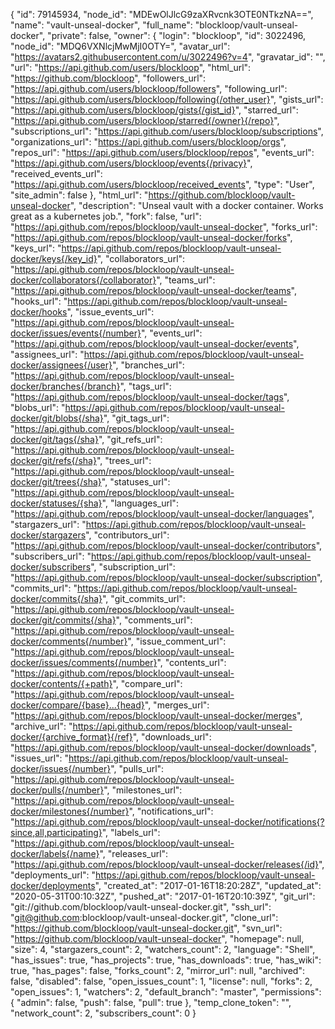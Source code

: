 {
  "id": 79145934,
  "node_id": "MDEwOlJlcG9zaXRvcnk3OTE0NTkzNA==",
  "name": "vault-unseal-docker",
  "full_name": "blockloop/vault-unseal-docker",
  "private": false,
  "owner": {
    "login": "blockloop",
    "id": 3022496,
    "node_id": "MDQ6VXNlcjMwMjI0OTY=",
    "avatar_url": "https://avatars2.githubusercontent.com/u/3022496?v=4",
    "gravatar_id": "",
    "url": "https://api.github.com/users/blockloop",
    "html_url": "https://github.com/blockloop",
    "followers_url": "https://api.github.com/users/blockloop/followers",
    "following_url": "https://api.github.com/users/blockloop/following{/other_user}",
    "gists_url": "https://api.github.com/users/blockloop/gists{/gist_id}",
    "starred_url": "https://api.github.com/users/blockloop/starred{/owner}{/repo}",
    "subscriptions_url": "https://api.github.com/users/blockloop/subscriptions",
    "organizations_url": "https://api.github.com/users/blockloop/orgs",
    "repos_url": "https://api.github.com/users/blockloop/repos",
    "events_url": "https://api.github.com/users/blockloop/events{/privacy}",
    "received_events_url": "https://api.github.com/users/blockloop/received_events",
    "type": "User",
    "site_admin": false
  },
  "html_url": "https://github.com/blockloop/vault-unseal-docker",
  "description": "Unseal vault with a docker container. Works great as a kubernetes job.",
  "fork": false,
  "url": "https://api.github.com/repos/blockloop/vault-unseal-docker",
  "forks_url": "https://api.github.com/repos/blockloop/vault-unseal-docker/forks",
  "keys_url": "https://api.github.com/repos/blockloop/vault-unseal-docker/keys{/key_id}",
  "collaborators_url": "https://api.github.com/repos/blockloop/vault-unseal-docker/collaborators{/collaborator}",
  "teams_url": "https://api.github.com/repos/blockloop/vault-unseal-docker/teams",
  "hooks_url": "https://api.github.com/repos/blockloop/vault-unseal-docker/hooks",
  "issue_events_url": "https://api.github.com/repos/blockloop/vault-unseal-docker/issues/events{/number}",
  "events_url": "https://api.github.com/repos/blockloop/vault-unseal-docker/events",
  "assignees_url": "https://api.github.com/repos/blockloop/vault-unseal-docker/assignees{/user}",
  "branches_url": "https://api.github.com/repos/blockloop/vault-unseal-docker/branches{/branch}",
  "tags_url": "https://api.github.com/repos/blockloop/vault-unseal-docker/tags",
  "blobs_url": "https://api.github.com/repos/blockloop/vault-unseal-docker/git/blobs{/sha}",
  "git_tags_url": "https://api.github.com/repos/blockloop/vault-unseal-docker/git/tags{/sha}",
  "git_refs_url": "https://api.github.com/repos/blockloop/vault-unseal-docker/git/refs{/sha}",
  "trees_url": "https://api.github.com/repos/blockloop/vault-unseal-docker/git/trees{/sha}",
  "statuses_url": "https://api.github.com/repos/blockloop/vault-unseal-docker/statuses/{sha}",
  "languages_url": "https://api.github.com/repos/blockloop/vault-unseal-docker/languages",
  "stargazers_url": "https://api.github.com/repos/blockloop/vault-unseal-docker/stargazers",
  "contributors_url": "https://api.github.com/repos/blockloop/vault-unseal-docker/contributors",
  "subscribers_url": "https://api.github.com/repos/blockloop/vault-unseal-docker/subscribers",
  "subscription_url": "https://api.github.com/repos/blockloop/vault-unseal-docker/subscription",
  "commits_url": "https://api.github.com/repos/blockloop/vault-unseal-docker/commits{/sha}",
  "git_commits_url": "https://api.github.com/repos/blockloop/vault-unseal-docker/git/commits{/sha}",
  "comments_url": "https://api.github.com/repos/blockloop/vault-unseal-docker/comments{/number}",
  "issue_comment_url": "https://api.github.com/repos/blockloop/vault-unseal-docker/issues/comments{/number}",
  "contents_url": "https://api.github.com/repos/blockloop/vault-unseal-docker/contents/{+path}",
  "compare_url": "https://api.github.com/repos/blockloop/vault-unseal-docker/compare/{base}...{head}",
  "merges_url": "https://api.github.com/repos/blockloop/vault-unseal-docker/merges",
  "archive_url": "https://api.github.com/repos/blockloop/vault-unseal-docker/{archive_format}{/ref}",
  "downloads_url": "https://api.github.com/repos/blockloop/vault-unseal-docker/downloads",
  "issues_url": "https://api.github.com/repos/blockloop/vault-unseal-docker/issues{/number}",
  "pulls_url": "https://api.github.com/repos/blockloop/vault-unseal-docker/pulls{/number}",
  "milestones_url": "https://api.github.com/repos/blockloop/vault-unseal-docker/milestones{/number}",
  "notifications_url": "https://api.github.com/repos/blockloop/vault-unseal-docker/notifications{?since,all,participating}",
  "labels_url": "https://api.github.com/repos/blockloop/vault-unseal-docker/labels{/name}",
  "releases_url": "https://api.github.com/repos/blockloop/vault-unseal-docker/releases{/id}",
  "deployments_url": "https://api.github.com/repos/blockloop/vault-unseal-docker/deployments",
  "created_at": "2017-01-16T18:20:28Z",
  "updated_at": "2020-05-31T00:10:32Z",
  "pushed_at": "2017-01-16T20:10:39Z",
  "git_url": "git://github.com/blockloop/vault-unseal-docker.git",
  "ssh_url": "git@github.com:blockloop/vault-unseal-docker.git",
  "clone_url": "https://github.com/blockloop/vault-unseal-docker.git",
  "svn_url": "https://github.com/blockloop/vault-unseal-docker",
  "homepage": null,
  "size": 4,
  "stargazers_count": 2,
  "watchers_count": 2,
  "language": "Shell",
  "has_issues": true,
  "has_projects": true,
  "has_downloads": true,
  "has_wiki": true,
  "has_pages": false,
  "forks_count": 2,
  "mirror_url": null,
  "archived": false,
  "disabled": false,
  "open_issues_count": 1,
  "license": null,
  "forks": 2,
  "open_issues": 1,
  "watchers": 2,
  "default_branch": "master",
  "permissions": {
    "admin": false,
    "push": false,
    "pull": true
  },
  "temp_clone_token": "",
  "network_count": 2,
  "subscribers_count": 0
}
